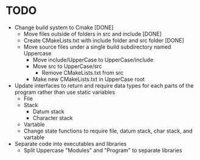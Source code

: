 # TODO

- Change build system to Cmake [DONE]
	- Move files outside of folders in src and include [DONE]
	- Create CMakeLists.txt with include folder and src folder [DONE]
	- Move source files under a single build subdirectory named Uppercase
		- Move include/UpperCase to UpperCase/include
		- Move src to UpperCase/src
			- Remove CMakeLists.txt from src
		- Make new CMakeLists.txt in UpperCase root
- Update interfaces to return and require data types for each parts of the program rather than use static variables
	- File
	- Stack
		- Datum stack
		- Character stack
	- Vartable
	- Change state functions to require file, datum stack, char stack, and vartable
- Separate code into executables and libraries
	- Split Uppercase "Modules" and "Program" to separate libraries
